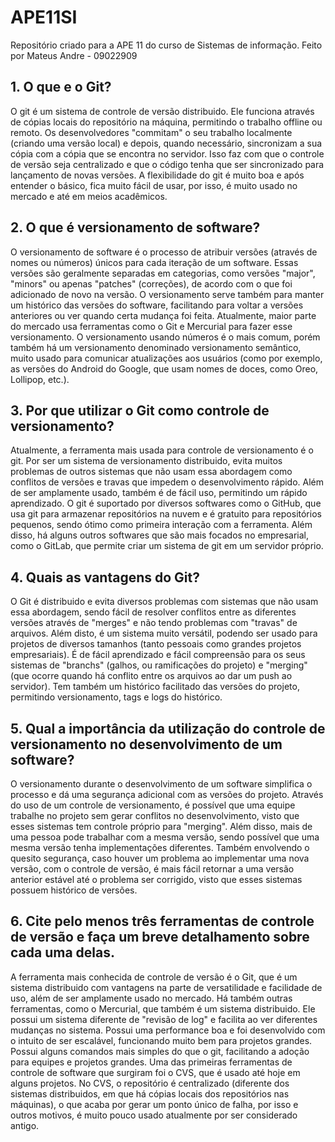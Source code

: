 # APE11SI
Repositório criado para a APE 11 do curso de Sistemas de informação.
Feito por Mateus Andre - 09022909

## 1. O que e o Git?

O git é um sistema de controle de versão distribuido. Ele funciona através de cópias locais do repositório na máquina, permitindo o trabalho offline ou remoto. Os desenvolvedores "commitam" o seu trabalho localmente (criando uma versão local) e depois, quando necessário, sincronizam a sua cópia com a cópia que se encontra no servidor. Isso faz com que o controle de versão seja centralizado e que o código tenha que ser sincronizado para lançamento de novas versões.
A flexibilidade do git é muito boa e após entender o básico, fica muito fácil de usar, por isso, é muito usado no mercado e até em meios acadêmicos.

## 2. O que é versionamento de software?
O versionamento de software é o processo de atribuir versões (através de nomes ou números) únicos para cada iteração de um software. Essas versões são geralmente separadas em categorias, como versões "major", "minors" ou apenas "patches" (correções), de acordo com o que foi adicionado de novo na versão. O versionamento serve também para manter um histórico das versões do software, facilitando para voltar a versões anteriores ou ver quando certa mudança foi feita. Atualmente, maior parte do mercado usa ferramentas como o Git e Mercurial para fazer esse versionamento. O versionamento usando números é o mais comum, porém também há um versionamento denominado versionamento semântico, muito usado para comunicar atualizações aos usuários (como por exemplo, as versões do Android do Google, que usam nomes de doces, como Oreo, Lollipop, etc.).

## 3. Por que utilizar o Git como controle de versionamento?
Atualmente, a ferramenta mais usada para controle de versionamento é o git. Por ser um sistema de versionamento distribuido, evita muitos problemas de outros sistemas que não usam essa abordagem como conflitos de versões e travas que impedem o desenvolvimento rápido. Além de ser amplamente usado, também é de fácil uso, permitindo um rápido aprendizado. O git é suportado por diversos softwares como o GitHub, que usa git para armazenar repositórios na nuvem e é gratuito para repositórios pequenos, sendo ótimo como primeira interação com a ferramenta. Além disso, há alguns outros softwares que são mais focados no empresarial, como o GitLab, que permite criar um sistema de git em um servidor próprio.

## 4. Quais as vantagens do Git?
O Git é distribuido e evita diversos problemas com sistemas que não usam essa abordagem, sendo fácil de resolver conflitos entre as diferentes versões através de "merges" e não tendo problemas com "travas" de arquivos.
Além disto, é um sistema muito versátil, podendo ser usado para projetos de diversos tamanhos (tanto pessoais como grandes projetos empresariais). É de fácil aprendizado e fácil compreensão para os seus sistemas de "branchs" (galhos, ou ramificações do projeto) e "merging" (que ocorre quando há conflito entre os arquivos ao dar um push ao servidor). Tem também um histórico facilitado das versões do projeto, permitindo versionamento, tags e logs do histórico.
## 5. Qual a importância da utilização do controle de versionamento no desenvolvimento de um software?
O versionamento durante o desenvolvimento de um software simplifica o processo e dá uma segurança adicional com as versões do projeto. Através do uso de um controle de versionamento, é possível que uma equipe trabalhe no projeto sem gerar conflitos no desenvolvimento, visto que esses sistemas tem controle próprio para "merging". Além disso, mais de uma pessoa pode trabalhar com a mesma versão, sendo possível que uma mesma versão tenha implementações diferentes. Também envolvendo o quesito segurança, caso houver um problema ao implementar uma nova versão, com o controle de versão, é mais fácil retornar a uma versão anterior estável até o problema ser corrigido, visto que esses sistemas possuem histórico de versões.

## 6. Cite pelo menos três ferramentas de controle de versão e faça um breve detalhamento sobre cada uma delas.
A ferramenta mais conhecida de controle de versão é o Git, que é um sistema distribuido com vantagens na parte de versatilidade e facilidade de uso, além de ser amplamente usado no mercado.
Há também outras ferramentas, como o Mercurial, que também é um sistema distribuido. Ele possui um sistema diferente de "revisão de log" e facilita ao ver diferentes mudanças no sistema. Possui uma performance boa e foi desenvolvido com o intuito de ser escalável, funcionando muito bem para projetos grandes. Possui alguns comandos mais simples do que o git, facilitando a adoção para equipes e projetos grandes.
Uma das primeiras ferramentas de controle de software que surgiram foi o CVS, que é usado até hoje em alguns projetos. No CVS, o repositório é centralizado (diferente dos sistemas distribuidos, em que há cópias locais dos repositórios nas máquinas), o que acaba por gerar um ponto único de falha, por isso e outros motivos, é muito pouco usado atualmente por ser considerado antigo.